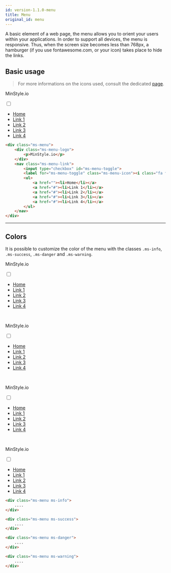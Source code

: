 ```yaml
---
id: version-1.1.0-menu
title: Menu
original_id: menu
---
```


A basic element of a web page, the menu allows you to orient your users within your applications. In order to support all devices, the menu is responsive. Thus, when the screen size becomes less than 768px, a hamburger <i class="fas fa-bars"></i> (if you use fontawesome.com, or your icon) takes place to hide the links.

## Basic usage

> For more informations on the icons used, consult the dedicated [page](icons.md).

<div class="ms-browser">
    <div class="ms-tab-browser">
        <div class="ms-dot red"></div>
        <div class="ms-dot yellow"></div>
        <div class="ms-dot green"></div>
    </div>
    <div class="ms-content">
        <div class="ms-menu">
            <div class="ms-menu-logo">
                <p>MinStyle.io</p>
            </div>
            <nav class="ms-menu-link">
                <input type="checkbox" id="ms-menu-toggle">
                <label for="ms-menu-toggle" class="ms-menu-icon"><i class="fa fa-bars"></i></label>
                <ul>
                    <a href=""><li>Home</li></a>
                    <a href="#"><li>Link 1</li></a>
                    <a href="#"><li>Link 2</li></a>
                    <a href="#"><li>Link 3</li></a>
                    <a href="#"><li>Link 4</li></a>
                </ul>
            </nav>
        </div>
    </div>
</div>

```html
<div class="ms-menu">
    <div class="ms-menu-logo">
        <p>MinStyle.io</p>
    </div>
    <nav class="ms-menu-link">
        <input type="checkbox" id="ms-menu-toggle">
        <label for="ms-menu-toggle" class="ms-menu-icon"><i class="fa fa-bars"></i></label>
        <ul>
            <a href=""><li>Home</li></a>
            <a href="#"><li>Link 1</li></a>
            <a href="#"><li>Link 2</li></a>
            <a href="#"><li>Link 3</li></a>
            <a href="#"><li>Link 4</li></a>
        </ul>
    </nav>
</div>
```

___

## Colors

It is possible to customize the color of the menu with the classes `.ms-info`, `.ms-success`, `.ms-danger` and `.ms-warning`.

<div class="ms-menu ms-info">
    <div class="ms-menu-logo">
        <p>MinStyle.io</p>
    </div>
    <nav class="ms-menu-link">
        <input type="checkbox" id="ms-menu-toggle">
        <label for="ms-menu-toggle" class="ms-menu-icon"><i class="fa fa-bars"></i></label>
        <ul>
            <a href=""><li>Home</li></a>
            <a href="#"><li>Link 1</li></a>
            <a href="#"><li>Link 2</li></a>
            <a href="#"><li>Link 3</li></a>
            <a href="#"><li>Link 4</li></a>
        </ul>
    </nav>
</div>

<br/>

<div class="ms-menu ms-success">
    <div class="ms-menu-logo">
        <p>MinStyle.io</p>
    </div>
    <nav class="ms-menu-link">
        <input type="checkbox" id="ms-menu-toggle">
        <label for="ms-menu-toggle" class="ms-menu-icon"><i class="fa fa-bars"></i></label>
        <ul>
            <a href=""><li>Home</li></a>
            <a href="#"><li>Link 1</li></a>
            <a href="#"><li>Link 2</li></a>
            <a href="#"><li>Link 3</li></a>
            <a href="#"><li>Link 4</li></a>
        </ul>
    </nav>
</div>

<br/>

<div class="ms-menu ms-danger">
    <div class="ms-menu-logo">
        <p>MinStyle.io</p>
    </div>
    <nav class="ms-menu-link">
        <input type="checkbox" id="ms-menu-toggle">
        <label for="ms-menu-toggle" class="ms-menu-icon"><i class="fa fa-bars"></i></label>
        <ul>
            <a href=""><li>Home</li></a>
            <a href="#"><li>Link 1</li></a>
            <a href="#"><li>Link 2</li></a>
            <a href="#"><li>Link 3</li></a>
            <a href="#"><li>Link 4</li></a>
        </ul>
    </nav>
</div>

<br/>

<div class="ms-menu ms-warning">
    <div class="ms-menu-logo">
        <p>MinStyle.io</p>
    </div>
    <nav class="ms-menu-link">
        <input type="checkbox" id="ms-menu-toggle">
        <label for="ms-menu-toggle" class="ms-menu-icon"><i class="fa fa-bars"></i></label>
        <ul>
            <a href=""><li>Home</li></a>
            <a href="#"><li>Link 1</li></a>
            <a href="#"><li>Link 2</li></a>
            <a href="#"><li>Link 3</li></a>
            <a href="#"><li>Link 4</li></a>
        </ul>
    </nav>
</div>

```html
<div class="ms-menu ms-info">
    ....
</div>

<div class="ms-menu ms-success">
    ....
</div>

<div class="ms-menu ms-danger">
    ....
</div>

<div class="ms-menu ms-warning">
    ....
</div>
```